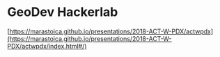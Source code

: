 # GeoDev Hackerlab

[https://marastoica.github.io/presentations/2018-ACT-W-PDX/actwpdx](https://marastoica.github.io/presentations/2018-ACT-W-PDX/actwpdx/index.html#/)